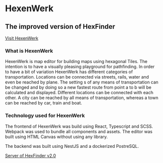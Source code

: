 # HexenWerk
## The improved version of HexFinder

<a href="https://chrisbohne.github.io" target="_blank">Visit HexenWerk</a>

### What is HexenWerk
HexenWerk is map editor for building maps using hexagonal Tiles. The intention is to have a visually pleasing playground for pathfinding. In order to have a bit of variation HexenWerk has different categories of transportation. Locations can be connected via streets, rails, water and even be reached by plane. The setting s of any means of transportation can be changed and by doing so a new fastest route from point a to b will be calculated and displayed.
Different locations can be connected with each other. A city can be reached by all means of transportation, whereas a town can be reached by car, train and boat. 

### Technology used for HexenWerk
The frontend of HexenWerk was build using React, Typescript and SCSS. Webpack was used to bundle all components and assets.
The editor was built using HTML Canvas without using any library.

The backend was built using NestJS and a dockerized PostreSQL.

[Server of HexFinder v2.0](https://github.com/chrisbohne/HexFinder_v2_server)
